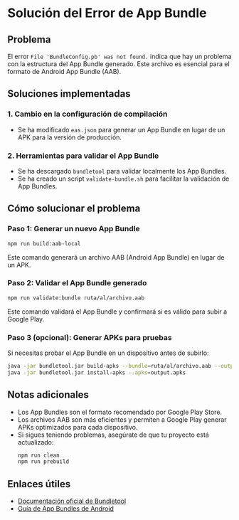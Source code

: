 # Solución del Error de App Bundle

## Problema
El error `File 'BundleConfig.pb' was not found.` indica que hay un problema con la estructura del App Bundle generado. Este archivo es esencial para el formato de Android App Bundle (AAB).

## Soluciones implementadas

### 1. Cambio en la configuración de compilación
- Se ha modificado `eas.json` para generar un App Bundle en lugar de un APK para la versión de producción.

### 2. Herramientas para validar el App Bundle
- Se ha descargado `bundletool` para validar localmente los App Bundles.
- Se ha creado un script `validate-bundle.sh` para facilitar la validación de App Bundles.

## Cómo solucionar el problema

### Paso 1: Generar un nuevo App Bundle
```bash
npm run build:aab-local
```
Este comando generará un archivo AAB (Android App Bundle) en lugar de un APK.

### Paso 2: Validar el App Bundle generado
```bash
npm run validate:bundle ruta/al/archivo.aab
```
Este comando validará el App Bundle y confirmará si es válido para subir a Google Play.

### Paso 3 (opcional): Generar APKs para pruebas
Si necesitas probar el App Bundle en un dispositivo antes de subirlo:

```bash
java -jar bundletool.jar build-apks --bundle=ruta/al/archivo.aab --output=output.apks --mode=universal
java -jar bundletool.jar install-apks --apks=output.apks
```

## Notas adicionales

- Los App Bundles son el formato recomendado por Google Play Store.
- Los archivos AAB son más eficientes y permiten a Google Play generar APKs optimizados para cada dispositivo.
- Si sigues teniendo problemas, asegúrate de que tu proyecto está actualizado:
  ```bash
  npm run clean
  npm run prebuild
  ```

## Enlaces útiles
- [Documentación oficial de Bundletool](https://developer.android.com/tools/bundletool)
- [Guía de App Bundles de Android](https://developer.android.com/guide/app-bundle)
